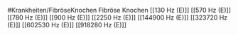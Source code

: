 #Krankheiten/FibröseKnochen
Fibröse Knochen
[[130 Hz (E)]]
[[570 Hz (E)]]
[[780 Hz (E)]]
[[900 Hz (E)]]
[[2250 Hz (E)]]
[[144900 Hz (E)]]
[[323720 Hz (E)]]
[[602530 Hz (E)]]
[[918280 Hz (E)]]